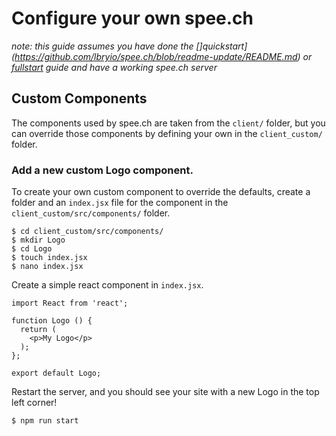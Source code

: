# Configure your own spee.ch

_note: this guide assumes you have done the []quickstart](https://github.com/lbryio/spee.ch/blob/readme-update/README.md) or [fullstart](https://github.com/lbryio/spee.ch/blob/readme-update/fullstart.md) guide and have a working spee.ch server_

## Custom Components
The components used by spee.ch are taken from the `client/` folder, but you can override those components by defining your own in the `client_custom/` folder.

### Add a new custom Logo component.

To create your own custom component to override the defaults, create a folder and an `index.jsx` file for the component in the `client_custom/src/components/` folder.

```
$ cd client_custom/src/components/
$ mkdir Logo
$ cd Logo
$ touch index.jsx
$ nano index.jsx
```

Create a simple react component in `index.jsx`.

```
import React from 'react';

function Logo () {
  return (
    <p>My Logo</p>
  );
};

export default Logo;
```

Restart the server, and you should see your site with a new Logo in the top left corner!
```
$ npm run start
```
